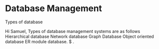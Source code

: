 # Database Management 

 Types of database 

Hi Samuel, Types of database management systems are as follows 
Hierarchical database 
Network database
Graph Database 
Object oriented database
ER module database.
$
.
